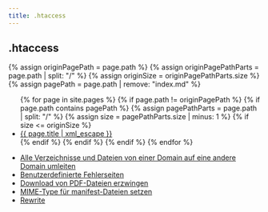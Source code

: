 ```yaml
---
title: .htaccess
---
```


## .htaccess

{% assign originPagePath = page.path %}
{% assign originPagePathParts = page.path | split: "/" %}
{% assign originSize = originPagePathParts.size %}
{% assign pagePath = page.path | remove: "index.md" %}

<ul>
{% for page in site.pages %}
  {% if page.path != originPagePath %}
    {% if page.path contains pagePath %}
      {% assign pagePathParts = page.path | split: "/" %}
      {% assign size = pagePathParts.size | minus: 1 %}
      {% if size <= originSize %}
        <li><a href="{{ page.path | relative_url | remove: "/index.md" }}">{{ page.title | xml_escape }}</a></li>
      {% endif %}
    {% endif %}
  {% endif %}
{% endfor %}
</ul>

- [Alle Verzeichnisse und Dateien von einer Domain auf eine andere Domain umleiten](alle-verzeichnisse-und-dateien-von-einer-domain-auf-eine-andere-domain-umleiten)
- [Benutzerdefinierte Fehlerseiten](benutzerdefinierte-fehlerseiten)
- [Download von PDF-Dateien erzwingen](download-von-pdf-dateien-erzwingen)
- [MIME-Type für manifest-Dateien setzen](mime-type-fuer-manifest-dateien-setzen)
- [Rewrite](rewrite)
